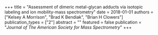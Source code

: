 +++
title = "Assessment of dimeric metal-glycan adducts via isotopic labeling and ion mobility-mass spectrometry"
date = 2018-01-01
authors = ["Kelsey A Morrison", "Brad K Bendiak", "Brian H Clowers"]
publication_types = ["2"]
abstract = ""
featured = false
publication = "*Journal of The American Society for Mass Spectrometry*"
+++

